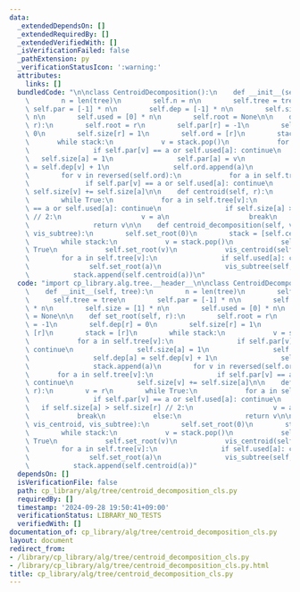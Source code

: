 ```yaml
---
data:
  _extendedDependsOn: []
  _extendedRequiredBy: []
  _extendedVerifiedWith: []
  _isVerificationFailed: false
  _pathExtension: py
  _verificationStatusIcon: ':warning:'
  attributes:
    links: []
  bundledCode: "\n\nclass CentroidDecomposition():\n    def __init__(self, tree):\n\
    \        n = len(tree)\n        self.n = n\n        self.tree = tree\n       \
    \ self.par = [-1] * n\n        self.dep = [-1] * n\n        self.size = [1] *\
    \ n\n        self.used = [0] * n\n        self.root = None\n\n    def set_root(self,\
    \ r):\n        self.root = r\n        self.par[r] = -1\n        self.dep[r] =\
    \ 0\n        self.size[r] = 1\n        self.ord = [r]\n        stack = [r]\n \
    \       while stack:\n            v = stack.pop()\n            for a in self.tree[v]:\n\
    \                if self.par[v] == a or self.used[a]: continue\n             \
    \   self.size[a] = 1\n                self.par[a] = v\n                self.dep[a]\
    \ = self.dep[v] + 1\n                self.ord.append(a)\n                stack.append(a)\n\
    \        for v in reversed(self.ord):\n            for a in self.tree[v]:\n  \
    \              if self.par[v] == a or self.used[a]: continue\n               \
    \ self.size[v] += self.size[a]\n\n    def centroid(self, r):\n        v = r\n\
    \        while True:\n            for a in self.tree[v]:\n                if self.par[v]\
    \ == a or self.used[a]: continue\n                if self.size[a] > self.size[r]\
    \ // 2:\n                    v = a\n                    break\n            else:\n\
    \                return v\n\n    def centroid_decomposition(self, vis_centroid,\
    \ vis_subtree):\n        self.set_root(0)\n        stack = [self.centroid(0)]\n\
    \        while stack:\n            v = stack.pop()\n            self.used[v] =\
    \ True\n            self.set_root(v)\n            vis_centroid(self, v)\n    \
    \        for a in self.tree[v]:\n                if self.used[a]: continue\n \
    \               self.set_root(a)\n                vis_subtree(self, a)\n     \
    \           stack.append(self.centroid(a))\n"
  code: "import cp_library.alg.tree.__header__\n\nclass CentroidDecomposition():\n\
    \    def __init__(self, tree):\n        n = len(tree)\n        self.n = n\n  \
    \      self.tree = tree\n        self.par = [-1] * n\n        self.dep = [-1]\
    \ * n\n        self.size = [1] * n\n        self.used = [0] * n\n        self.root\
    \ = None\n\n    def set_root(self, r):\n        self.root = r\n        self.par[r]\
    \ = -1\n        self.dep[r] = 0\n        self.size[r] = 1\n        self.ord =\
    \ [r]\n        stack = [r]\n        while stack:\n            v = stack.pop()\n\
    \            for a in self.tree[v]:\n                if self.par[v] == a or self.used[a]:\
    \ continue\n                self.size[a] = 1\n                self.par[a] = v\n\
    \                self.dep[a] = self.dep[v] + 1\n                self.ord.append(a)\n\
    \                stack.append(a)\n        for v in reversed(self.ord):\n     \
    \       for a in self.tree[v]:\n                if self.par[v] == a or self.used[a]:\
    \ continue\n                self.size[v] += self.size[a]\n\n    def centroid(self,\
    \ r):\n        v = r\n        while True:\n            for a in self.tree[v]:\n\
    \                if self.par[v] == a or self.used[a]: continue\n             \
    \   if self.size[a] > self.size[r] // 2:\n                    v = a\n        \
    \            break\n            else:\n                return v\n\n    def centroid_decomposition(self,\
    \ vis_centroid, vis_subtree):\n        self.set_root(0)\n        stack = [self.centroid(0)]\n\
    \        while stack:\n            v = stack.pop()\n            self.used[v] =\
    \ True\n            self.set_root(v)\n            vis_centroid(self, v)\n    \
    \        for a in self.tree[v]:\n                if self.used[a]: continue\n \
    \               self.set_root(a)\n                vis_subtree(self, a)\n     \
    \           stack.append(self.centroid(a))"
  dependsOn: []
  isVerificationFile: false
  path: cp_library/alg/tree/centroid_decomposition_cls.py
  requiredBy: []
  timestamp: '2024-09-28 19:50:41+09:00'
  verificationStatus: LIBRARY_NO_TESTS
  verifiedWith: []
documentation_of: cp_library/alg/tree/centroid_decomposition_cls.py
layout: document
redirect_from:
- /library/cp_library/alg/tree/centroid_decomposition_cls.py
- /library/cp_library/alg/tree/centroid_decomposition_cls.py.html
title: cp_library/alg/tree/centroid_decomposition_cls.py
---
```

